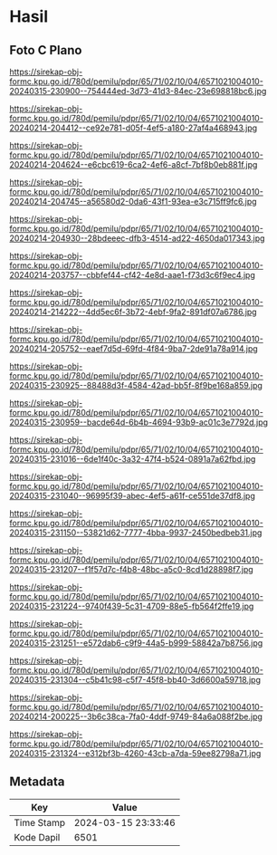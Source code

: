 # Hasil

## Foto C Plano

https://sirekap-obj-formc.kpu.go.id/780d/pemilu/pdpr/65/71/02/10/04/6571021004010-20240315-230900--754444ed-3d73-41d3-84ec-23e698818bc6.jpg

https://sirekap-obj-formc.kpu.go.id/780d/pemilu/pdpr/65/71/02/10/04/6571021004010-20240214-204412--ce92e781-d05f-4ef5-a180-27af4a468943.jpg

https://sirekap-obj-formc.kpu.go.id/780d/pemilu/pdpr/65/71/02/10/04/6571021004010-20240214-204624--e6cbc619-6ca2-4ef6-a8cf-7bf8b0eb881f.jpg

https://sirekap-obj-formc.kpu.go.id/780d/pemilu/pdpr/65/71/02/10/04/6571021004010-20240214-204745--a56580d2-0da6-43f1-93ea-e3c715ff9fc6.jpg

https://sirekap-obj-formc.kpu.go.id/780d/pemilu/pdpr/65/71/02/10/04/6571021004010-20240214-204930--28bdeeec-dfb3-4514-ad22-4650da017343.jpg

https://sirekap-obj-formc.kpu.go.id/780d/pemilu/pdpr/65/71/02/10/04/6571021004010-20240214-203757--cbbfef44-cf42-4e8d-aae1-f73d3c6f9ec4.jpg

https://sirekap-obj-formc.kpu.go.id/780d/pemilu/pdpr/65/71/02/10/04/6571021004010-20240214-214222--4dd5ec6f-3b72-4ebf-9fa2-891df07a6786.jpg

https://sirekap-obj-formc.kpu.go.id/780d/pemilu/pdpr/65/71/02/10/04/6571021004010-20240214-205752--eaef7d5d-69fd-4f84-9ba7-2de91a78a914.jpg

https://sirekap-obj-formc.kpu.go.id/780d/pemilu/pdpr/65/71/02/10/04/6571021004010-20240315-230925--88488d3f-4584-42ad-bb5f-8f9be168a859.jpg

https://sirekap-obj-formc.kpu.go.id/780d/pemilu/pdpr/65/71/02/10/04/6571021004010-20240315-230959--bacde64d-6b4b-4694-93b9-ac01c3e7792d.jpg

https://sirekap-obj-formc.kpu.go.id/780d/pemilu/pdpr/65/71/02/10/04/6571021004010-20240315-231016--6de1f40c-3a32-47f4-b524-0891a7a62fbd.jpg

https://sirekap-obj-formc.kpu.go.id/780d/pemilu/pdpr/65/71/02/10/04/6571021004010-20240315-231040--96995f39-abec-4ef5-a61f-ce551de37df8.jpg

https://sirekap-obj-formc.kpu.go.id/780d/pemilu/pdpr/65/71/02/10/04/6571021004010-20240315-231150--53821d62-7777-4bba-9937-2450bedbeb31.jpg

https://sirekap-obj-formc.kpu.go.id/780d/pemilu/pdpr/65/71/02/10/04/6571021004010-20240315-231207--f1f57d7c-f4b8-48bc-a5c0-8cd1d28898f7.jpg

https://sirekap-obj-formc.kpu.go.id/780d/pemilu/pdpr/65/71/02/10/04/6571021004010-20240315-231224--9740f439-5c31-4709-88e5-fb564f2ffe19.jpg

https://sirekap-obj-formc.kpu.go.id/780d/pemilu/pdpr/65/71/02/10/04/6571021004010-20240315-231251--e572dab6-c9f9-44a5-b999-58842a7b8756.jpg

https://sirekap-obj-formc.kpu.go.id/780d/pemilu/pdpr/65/71/02/10/04/6571021004010-20240315-231304--c5b41c98-c5f7-45f8-bb40-3d6600a59718.jpg

https://sirekap-obj-formc.kpu.go.id/780d/pemilu/pdpr/65/71/02/10/04/6571021004010-20240214-200225--3b6c38ca-7fa0-4ddf-9749-84a6a088f2be.jpg

https://sirekap-obj-formc.kpu.go.id/780d/pemilu/pdpr/65/71/02/10/04/6571021004010-20240315-231324--e312bf3b-4260-43cb-a7da-59ee82798a71.jpg


## Metadata

| Key        | Value               |
| ---------- | ------------------- |
| Time Stamp | 2024-03-15 23:33:46 |
| Kode Dapil | 6501                |



